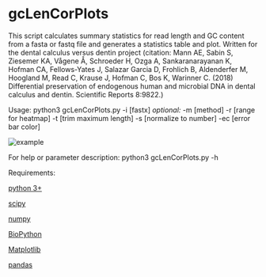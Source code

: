 # gcLenCorPlots
This script calculates summary statistics for read length and GC content from a fasta or fastq file and generates a statistics table and plot. Written for the dental calculus versus dentin project (citation: Mann AE, Sabin S, Ziesemer KA, Vågene Å, Schroeder H, Ozga A, Sankaranarayanan K, Hofman CA, Fellows-Yates J, Salazar Garcia D, Frohlich B, Aldenderfer M, Hoogland M, Read C, Krause J, Hofman C, Bos K, Warinner C. (2018) Differential preservation of endogenous human and microbial DNA in dental calculus and dentin. Scientific Reports 8:9822.)

Usage: python3 gcLenCorPlots.py -i [fastx] *optional:* -m [method] -r [range for heatmap] -t [trim maximum length] -s [normalize to number] -ec [error bar color]

![example](username.github.com/aemann01/example.jpg)

For help or parameter description: python3 gcLenCorPlots.py -h

Requirements:

[python 3+](https://www.python.org/downloads/)

[scipy](https://www.scipy.org/)

[numpy](http://www.numpy.org/)

[BioPython](https://biopython.org/)

[Matplotlib](https://matplotlib.org/)

[pandas](https://pandas.pydata.org/)
